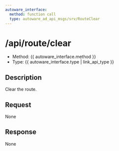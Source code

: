 ```yaml
---
autoware_interface:
  method: function call
  type: autoware_ad_api_msgs/srv/RouteClear
---
```


# /api/route/clear

- Method: {{ autoware_interface.method }}
- Type: {{ autoware_interface.type | link_api_type }}

## Description

Clear the route.

## Request

None

## Response

None
